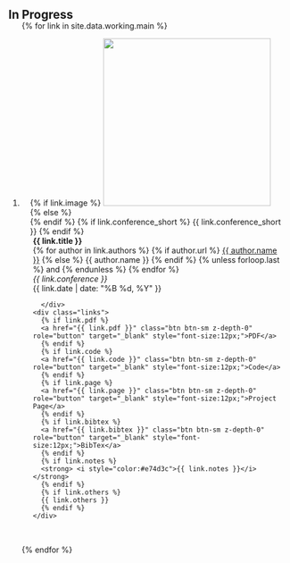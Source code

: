 <h2 id="working" style="margin: 2px 0px -15px;">In Progress</h2>

<div class="working">
<ol class="bibliography">

{% for link in site.data.working.main %}

<li>
<div class="pub-row">
  <div class="col-sm-3 abbr" style="position: relative;padding-right: 15px;padding-left: 15px;">
    {% if link.image %}
      <img src="{{ link.image }}" class="teaser img-fluid z-depth-1" style="width:300px; object-fit: cover;">
    {% else %}
      <div style="width:300px;"></div>
    {% endif %}
    {% if link.conference_short %} 
      <abbr class="badge">{{ link.conference_short }}</abbr>
    {% endif %}
  </div>
  <div class="col-sm-9" style="position: relative;padding-right: 15px;padding-left: 20px;">
      <div class="title" style="font-weight: bold;">{{ link.title }}</div>
      <div class="author">
        {% for author in link.authors %}
          {% if author.url %}
            <a href="{{ author.url }}">{{ author.name }}</a>
          {% else %}
            {{ author.name }}
          {% endif %}
          {% unless forloop.last %} and {% endunless %}
        {% endfor %}
      </div>
      <div class="periodical"><em>{{ link.conference }}</em>
      <div class="date">{{ link.date | date: "%B %d, %Y" }}</div>

      </div>
    <div class="links">
      {% if link.pdf %} 
      <a href="{{ link.pdf }}" class="btn btn-sm z-depth-0" role="button" target="_blank" style="font-size:12px;">PDF</a>
      {% endif %}
      {% if link.code %} 
      <a href="{{ link.code }}" class="btn btn-sm z-depth-0" role="button" target="_blank" style="font-size:12px;">Code</a>
      {% endif %}
      {% if link.page %} 
      <a href="{{ link.page }}" class="btn btn-sm z-depth-0" role="button" target="_blank" style="font-size:12px;">Project Page</a>
      {% endif %}
      {% if link.bibtex %} 
      <a href="{{ link.bibtex }}" class="btn btn-sm z-depth-0" role="button" target="_blank" style="font-size:12px;">BibTex</a>
      {% endif %}
      {% if link.notes %} 
      <strong> <i style="color:#e74d3c">{{ link.notes }}</i></strong>
      {% endif %}
      {% if link.others %} 
      {{ link.others }}
      {% endif %}
    </div>
  </div>
</div>
</li>

<br>

{% endfor %}

</ol>
</div>

